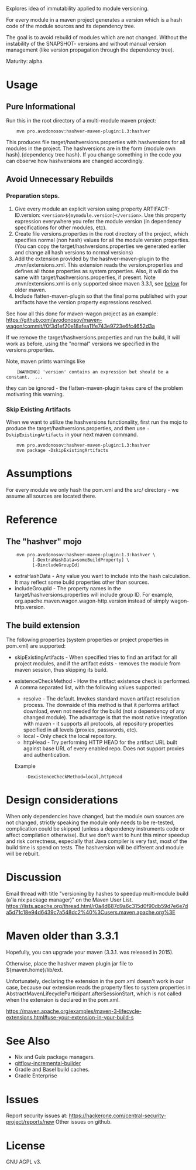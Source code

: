 Explores idea of immutability applied to module versioning.

For every module in a maven project generates a version which is a
hash code of the module sources and its dependency tree.

The goal is to avoid rebuild of modules which are not changed. Without the
instability of the SNAPSHOT- versions and without manual version management
(like version propagation through the dependency tree).

Maturity: alpha.

# Usage

## Pure Informational
Run this in the root directory of a multi-module maven project:

        mvn pro.avodonosov:hashver-maven-plugin:1.3:hashver
    
This produces file target/hashversions.properties with hashversions for 
all modules in the project. The hashversions are in the form
{module own hash}.{dependency tree hash}. If you change something in the code
you can observe how hashversions are changed accordingly.

## Avoid Unnecessary Rebuilds

### Preparation steps.

1. Give every module an explicit version using property ARTIFACT-ID.version:
   `<version>${mymodule.version}</version>`. Use this property
   expression everywhere you refer the module version (in dependency
   specifications for other modules, etc).
1. Create file versions.properties in the root directory of the project,
   which specifies normal (non hash) values for all the module version
   properties.
   (You can copy the target/hashversions.properties we generated earlier and
   change all hash versions to normal versions)
1. Add the extension provided by the hashver-maven-plugin to the 
   .mvn/extensions.xml. This extension reads the version.properties
   and defines all those properties as system properties.
   Also, it will do the same with target/hashversions.properties, if present.
   Note .mvn/extensions.xml is only supported since maven 3.3.1,
   see [below](#maven-older-than-331) for older maven.
1. Include flatten-maven-plugin so that the final poms published with your
   artifacts have the version property expressions resolved.

See how all this done for maven-wagon project as an example:
https://github.com/avodonosov/maven-wagon/commit/f0f3d1ef20e18afea11fe743e9723e6fc4652d3a

If we remove the target/hashversions.properties and run the build, it will
work as before, using the "normal" versions we specified in the
versions.properties.

Note, maven prints warnings like
```text
    [WARNING] 'version' contains an expression but should be a constant.  ...
```
they can be ignored - the flatten-maven-plugin takes care of the problem
motivating this warning.

### Skip Existing Artifacts

When we want to utilize the hashversions functionality, first run the mojo
to produce the target/hashversions.properties, and then use
`-DskipExistingArtifacts` in your next maven command.

```shell script
    mvn pro.avodonosov:hashver-maven-plugin:1.3:hashver
    mvn package -DskipExistingArtifacts
```
    
# Assumptions
For every module we only hash the pom.xml and the src/ directory - we assume
all sources are located there.

# Reference

## The "hashver" mojo

```shell script
    mvn pro.avodonosov:hashver-maven-plugin:1.3:hashver \
          [-DextraHashData=someBuildProperty] \
          [-DincludeGroupId]
```

- extraHashData - Any value you want to include into the hash calculation.
  It may reflect some build properties other than sources.
- includeGroupId - The property names in the target/hashversions.properties
  will include group ID. For example, org.apache.maven.wagon.wagon-http.version
  instead of simply wagon-http.version.

## The build extension

The following properties (system properties or project properties in pom.xml)
are supported:

- skipExistingArtifacts - When specified tries to find an artifact for all
  project modules, and if the artifact exists - removes the module from
  maven session, thus skipping its build. 
- existenceCheckMethod - How the artifact existence check is performed.
  A comma separated list, with the following values supported:
  - resolve - The default. Invokes standard maven artifact resolution
    process. The downside of this method is that it performs artifact download,
    even not needed for the build (not a dependency of any changed module).
    The advantage is that the most native integration with maven - it supports
    all protocols, all repository properties specified in all levels
    (proxies, passwords, etc). 
  - local - Only check the local repository.
  - httpHead - Try performing HTTP HEAD for the artifact URL built against
    base URL of every enabled repo. Does not support proxies and authentication.
    
  Example
  ```shell script
      -DexistenceCheckMethod=local,httpHead
  ```

# Design considerations
When only dependencies have changed, but the module own sources are not changed,
strictly speaking the module only needs to be re-tested, complication could
be skipped (unless a dependency instruments code or affect compilation otherwise).
But we don't want to hunt this minor speedup and risk correctness, especially
that Java compiler is very fast, most of the build time is spend on tests.
The hashversion will be different and module will be rebuilt.

# Discussion
Email thread with title
"versioning by hashes to speedup multi-module build (a'la nix package manager)"
on the Maven User List.
https://lists.apache.org/thread.html/r0a4d687d9a6c315d0f90db59d7e6e7da5d71c18e94d6439c7a548dc2%40%3Cusers.maven.apache.org%3E

# Maven older than 3.3.1
Hopefully, you can upgrade your maven (3.3.1. was released in 2015).

Otherwise, place the hashver maven plugin jar file to ${maven.home}/lib/ext.

Unfortunately, declaring the extension in the pom.xml
doesn't work in our case, because our extension reads the property files
to system properties in AbstractMavenLifecycleParticipant.afterSessionStart,
which is not called when the extension is declared in the pom.xml.

https://maven.apache.org/examples/maven-3-lifecycle-extensions.html#use-your-extension-in-your-build-s

# See Also
- Nix and Guix package managers.
- [gitflow-incremental-builder](https://github.com/vackosar/gitflow-incremental-builder/issues)
- Gradle and Basel build caches.
- Gradle Enterprise

# Issues
Report security issues at: https://hackerone.com/central-security-project/reports/new 
Other issues on github.

# License
GNU AGPL v3.
